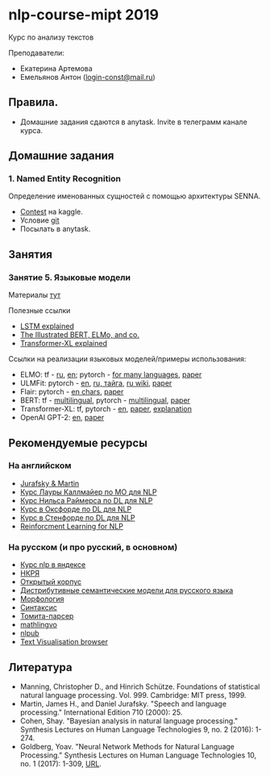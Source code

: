 # nlp-course-mipt 2019
Курс по анализу текстов

Преподаватели: 
* Екатерина Артемова
* Емельянов Антон (login-const@mail.ru)

## Правила.
* Домашние задания сдаются в anytask. Invite в телеграмм канале курса.

## Домашние задания
### 1. Named Entity Recognition
Определение именованных сущностей с помощью архитектуры SENNA.
* [Contest](https://www.kaggle.com/c/mipt-ner) на kaggle.
* Условие [git](hws/hw1.ipynb)
* Посылать в anytask.

## Занятия
### Занятие 5. Языковые модели
Материалы [тут](class05-LM/)

Полезные ссылки
* [LSTM explained](http://colah.github.io/posts/2015-08-Understanding-LSTMs/)
* [The Illustrated BERT, ELMo, and co.](http://jalammar.github.io/illustrated-bert/)
* [Transformer-XL explained](https://ai.googleblog.com/2019/01/transformer-xl-unleashing-potential-of.html)

Ссылки на реализации языковых моделей/примеры использования:
* ELMO: tf - [ru](http://docs.deeppavlov.ai/en/master/apiref/models/embedders.html#deeppavlov.models.embedders.elmo_embedder.ELMoEmbedder), [en](https://tfhub.dev/google/elmo/2); pytorch - [for many languages](https://github.com/HIT-SCIR/ELMoForManyLangs/), [paper](https://arxiv.org/pdf/1802.05365.pdf)
* ULMFit: pytorch - [en](https://github.com/fastai/fastai/blob/master/courses/dl2/imdb.ipynb), [ru, тайга](https://github.com/mamamot/Russian-ULMFit/), [ru wiki](https://github.com/ppleskov/Russian-Language-Model), [paper](https://arxiv.org/pdf/1801.06146.pdf)
* Flair: pytorch - [en chars](https://github.com/zalandoresearch/flair), [paper](http://aclweb.org/anthology/C18-1139)
* BERT: tf - [multilingual](https://github.com/google-research/bert), pytorch - [multilingual](https://github.com/huggingface/pytorch-pretrained-BERT), [paper](https://arxiv.org/pdf/1810.04805.pdf)
* Transformer-XL: tf, pytorch - [en](https://github.com/kimiyoung/transformer-xl), [paper](https://arxiv.org/pdf/1901.02860.pdf), [explanation](https://ai.googleblog.com/2019/01/transformer-xl-unleashing-potential-of.html)
* OpenAI GPT-2: [en](https://github.com/openai/gpt-2), [paper](https://d4mucfpksywv.cloudfront.net/better-language-models/language-models.pdf)


## Рекомендуемые ресурсы
### На английском

* [Jurafsky & Martin](https://web.stanford.edu/~jurafsky/slp3/)
* [Курс Лауры Каллмайер по МО для NLP](https://user.phil.hhu.de/~kallmeyer/MachineLearning/index.html)
* [Курс Нильса Раймерса по DL для NLP](https://github.com/UKPLab/deeplearning4nlp-tutorial)
* [Курс в Оксфорде по DL для NLP](https://github.com/UKPLab/deeplearning4nlp-tutorial)
* [Курс в Стенфорде по DL для NLP](http://cs224d.stanford.edu)
* [Reinforcment Learning for NLP](https://github.com/jiyfeng/rl4nlp)


### На русском (и про русский, в основном)

* [Курс nlp в яндексе](https://github.com/yandexdataschool/nlp_course)
* [НКРЯ](http://ruscorpora.ru)
* [Открытый корпус](http://opencorpora.org)
* [Дистрибутивные семантические модели для русского языка](http://rusvectores.org/ru/)
* [Морфология](https://tech.yandex.ru/mystem/)
* [Синтаксис](https://habrahabr.ru/post/317564/)
* [Томита-парсер](https://tech.yandex.ru/tomita/)
* [mathlingvo](http://mathlingvo.ru)
* [nlpub](https://nlpub.ru)
* [Text Visualisation browser](http://textvis.lnu.se)



## Литература

* Manning, Christopher D., and Hinrich Schütze. Foundations of statistical natural language processing. Vol. 999. Cambridge: MIT press, 1999.
* Martin, James H., and Daniel Jurafsky. "Speech and language processing." International Edition 710 (2000): 25.
* Cohen, Shay. "Bayesian analysis in natural language processing." Synthesis Lectures on Human Language Technologies 9, no. 2 (2016): 1-274.
* Goldberg, Yoav. "Neural Network Methods for Natural Language Processing." Synthesis Lectures on Human Language Technologies 10, no. 1 (2017): 1-309, [URL](https://github.com/shucunt/book/blob/master/2017%20-%20Neural%20Network%20Methods%20for%20Natural%20Language%20Processing.pdf).